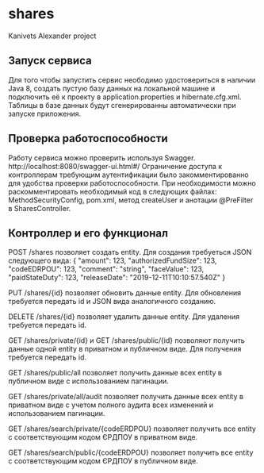 # shares
Kanivets Alexander project

## Запуск сервиса

Для того чтобы запустить сервис неободимо удостовериться в наличии Java 8, создать пустую базу данных на локальной машине и подключить её к проекту в application.properties и hibernate.cfg.xml. Таблицы в базе данных будут сгенерированны автоматически при запуске приложения.

## Проверка работоспособности

Работу сервиса можно проверить используя Swagger. http://localhost:8080/swagger-ui.html#/
Ограничение доступа к контроллерам требующим аутентификации было закомментированно для удобства проверки работоспособности. При необходимости можно раcкомментировать необходимый код в следующих файлах: MethodSecurityConfig, pom.xml, метод createUser и анотации @PreFilter в SharesController.  

## Контроллер и его функционал

POST /shares позволяет создать entity. Для создания требуеться JSON следующего вида: 
{
  "amount": 123,
  "authorizedFundSize": 123,
  "codeEDRPOU": 123,
  "comment": "string",
  "faceValue": 123,
  "paidStateDuty": 123,
  "releaseDate": "2019-12-11T10:10:57.540Z"
}

PUT /shares/{id} позволяет обновить данные entity. Для обновления требуется передать id и JSON вида аналогичного созданию.

DELETE /shares/{id} позволяет удалить данные entity. Для удаления требуется передать id.

GET /shares/private/{id} и GET /shares/public/{id} позволяют получить данные одной entity в приватном и публичном виде. Для получения требуется передать id.

GET /shares/public/all позволяет получить данные всех entity в публичном виде с использованием пагинации.

GET /shares/private/all/audit позволяет получить данные всех entity в приватном виде с учетом полного аудита всех изменений и использованием пагинации.

GET /shares/search/private/{codeERDPOU} позволяет получить все entity с соответствующим кодом ЄРДПОУ в приватном виде.

GET /shares/search/public/{codeERDPOU} позволяет получить все entity с соответствующим кодом ЄРДПОУ в публичном виде.

